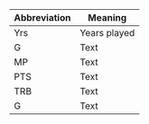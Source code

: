 | Abbreviation | Meaning |
| ----------- | ----------- |
| Yrs | Years played |
| G | Text |
| MP | Text |
| PTS | Text |
| TRB | Text |
| G | Text |